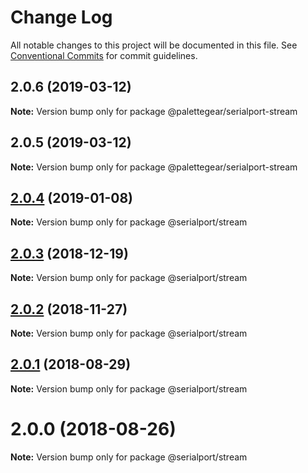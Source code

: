 # Change Log

All notable changes to this project will be documented in this file.
See [Conventional Commits](https://conventionalcommits.org) for commit guidelines.

## 2.0.6 (2019-03-12)

**Note:** Version bump only for package @palettegear/serialport-stream





## 2.0.5 (2019-03-12)

**Note:** Version bump only for package @palettegear/serialport-stream






## [2.0.4](https://github.com/node-serialport/node-serialport/compare/@serialport/stream@2.0.3...@serialport/stream@2.0.4) (2019-01-08)

**Note:** Version bump only for package @serialport/stream





## [2.0.3](https://github.com/node-serialport/node-serialport/compare/@serialport/stream@2.0.2...@serialport/stream@2.0.3) (2018-12-19)

**Note:** Version bump only for package @serialport/stream





## [2.0.2](https://github.com/node-serialport/node-serialport/compare/@serialport/stream@2.0.1...@serialport/stream@2.0.2) (2018-11-27)

**Note:** Version bump only for package @serialport/stream





<a name="2.0.1"></a>
## [2.0.1](https://github.com/node-serialport/node-serialport/compare/@serialport/stream@2.0.0...@serialport/stream@2.0.1) (2018-08-29)

**Note:** Version bump only for package @serialport/stream





<a name="2.0.0"></a>
# 2.0.0 (2018-08-26)

**Note:** Version bump only for package @serialport/stream
